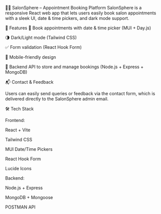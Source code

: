 💇‍♀️ SalonSphere – Appointment Booking Platform
SalonSphere is a responsive React web app that lets users easily book salon appointments with a sleek UI, date & time pickers, and dark mode support.

🚀 Features
📅 Book appointments with date & time picker (MUI + Day.js)

🌗 Dark/Light mode (Tailwind CSS)

✅ Form validation (React Hook Form)

📱 Mobile-friendly design

💾 Backend API to store and manage bookings (Node.js + Express + MongoDB)

📬 Contact & Feedback

Users can easily send queries or feedback via the contact form, which is delivered directly to the SalonSphere admin email.

🛠 Tech Stack

Frontend:

React + Vite

Tailwind CSS

MUI Date/Time Pickers

React Hook Form

Lucide Icons

Backend: 

Node.js + Express

MongoDB + Mongoose

POSTMAN API


 

